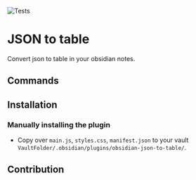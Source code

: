 ![Tests](https://github.com/dario-baumberger/obsidian-json-table/actions/workflows/main.yml.badge.svg)

# JSON to table

Convert json to table in your obsidian notes.

## Commands

## Installation

### Manually installing the plugin

-   Copy over `main.js`, `styles.css`, `manifest.json` to your vault `VaultFolder/.obsidian/plugins/obsidian-json-to-table/`.

## Contribution
